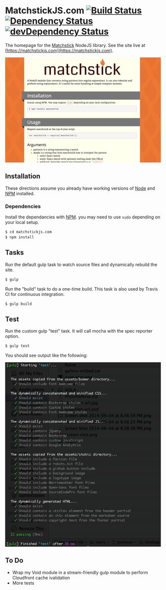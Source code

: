 MatchstickJS.com [![Build Status](https://travis-ci.org/edj-boston/matchstickjs-com.svg?branch=master)](https://travis-ci.org/edj-boston/matchstickjs-com) [![Dependency Status](https://david-dm.org/edj-boston/matchstickjs-com.svg)](https://david-dm.org/edj-boston/matchstickjs-com) [![devDependency Status](https://david-dm.org/edj-boston/matchstickjs-com/dev-status.svg)](https://david-dm.org/edj-boston/matchstickjs-com#info=devDependencies)
================

The homepage for the [Matchstick](https://www.npmjs.org/package/matchstick) NodeJS library. See the site live at [https://matchstickjs.com](https://matchstickjs.com).

![Screen Shot](/assets/misc/screen-shot.png)


Installation
------------

These directions assume you already have working versions of [Node](http://nodejs.org/) and [NPM](https://www.npmjs.org/) installed.


### Dependencies

Install the dependancies with [NPM](https://www.npmjs.org/). you may need to use `sudo` depending on your local setup.

```sh
$ cd matchstickjs.com
$ npm install
```


Tasks
-----

Run the default gulp task to watch source files and dynamically rebuild the site.

```sh
$ gulp
```

Run the "build" task to do a one-time build. This task is also used by Travis CI for continuous integration.

```sh
$ gulp build
```


Test
----

Run the custom gulp "test" task. It will call mocha with the spec reporter option.

```sh
$ gulp test
```

You should see output like the following:

![Gulp Test](/assets/misc/gulp-test.png)


To Do
-----

* Wrap my Void module in a stream-friendly gulp module to perform Cloudfront cache ivalidation
* More tests